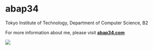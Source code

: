 <h1>abap34</h1>

Tokyo Institute of Technology, Department of Computer Science, B2

For more information about me, please visit **[abap34.com](https://abap34.com)**

![](https://github-readme-stats-abap34.vercel.app/api/top-langs?username=abap34&hide=jupyter%20notebook,HTML,Rich%20Text%20Format&display_bytes=true&langs_count=10&count_private=true&layout=donut&disable_animations=true)
